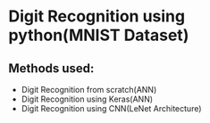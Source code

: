 # Digit Recognition using python(MNIST Dataset)

## Methods used:
- Digit Recognition from scratch(ANN)
- Digit Recognition using Keras(ANN)
- Digit Recognition using CNN(LeNet Architecture)

